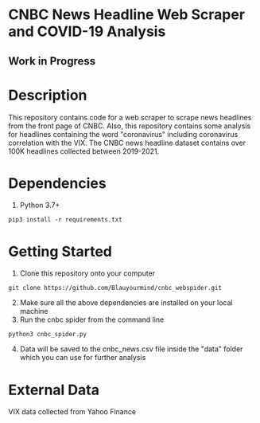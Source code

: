 # CNBC News Headline Web Scraper and COVID-19 Analysis
## Work in Progress

# Description
This repository contains code for a web scraper to scrape news headlines from the front page of CNBC. Also, this repository contains some analysis for headlines containing the word "coronavirus" including coronavirus correlation with the VIX. The CNBC news headline dataset contains over 100K headlines collected between 2019-2021. 

# Dependencies
1. Python 3.7+
```
pip3 install -r requirements.txt
```

# Getting Started
1. Clone this repository onto your computer
```
git clone https://github.com/Blauyourmind/cnbc_webspider.git
```
2. Make sure all the above dependencies are installed on your local machine
3. Run the cnbc spider from the command line
```
python3 cnbc_spider.py
```
4. Data will be saved to the cnbc_news.csv file inside the "data" folder which you can use for further analysis

# External Data
VIX data collected from Yahoo Finance 




